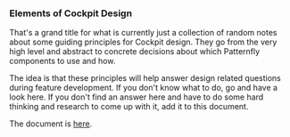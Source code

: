 ### Elements of Cockpit Design

That's a grand title for what is currently just a collection of random
notes about some guiding principles for Cockpit design.  They go from
the very high level and abstract to concrete decisions about which
Patternfly components to use and how.

The idea is that these principles will help answer design related
questions during feature development.  If you don't know what to do,
go and have a look here.  If you don't find an answer here and have to
do some hard thinking and research to come up with it, add it to this
document.

The document is [here](elements.md).
